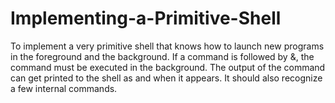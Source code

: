# Implementing-a-Primitive-Shell
To implement a very primitive shell that knows how to launch new programs in the foreground and the background. If a command is followed by &amp;, the command must be executed in the background. The output of the command can get printed to the shell as and when it appears. It should also recognize a few internal commands. 

